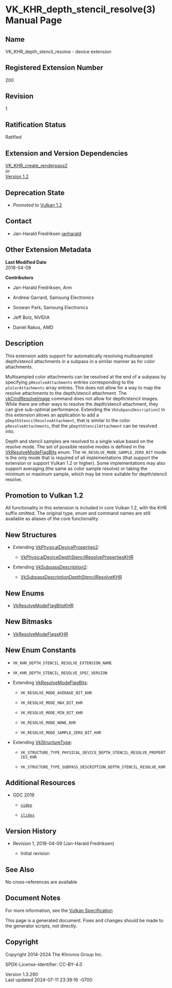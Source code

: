 # VK_KHR_depth_stencil_resolve(3) Manual Page

## Name

VK_KHR_depth_stencil_resolve - device extension



## <a href="#_registered_extension_number" class="anchor"></a>Registered Extension Number

200

## <a href="#_revision" class="anchor"></a>Revision

1

## <a href="#_ratification_status" class="anchor"></a>Ratification Status

Ratified

## <a href="#_extension_and_version_dependencies" class="anchor"></a>Extension and Version Dependencies

[VK_KHR_create_renderpass2](https://registry.khronos.org/vulkan/specs/1.3-extensions/man/html/VK_KHR_create_renderpass2.html)  
or  
[Version 1.2](#versions-1.2)  

## <a href="#_deprecation_state" class="anchor"></a>Deprecation State

- *Promoted* to <a
  href="https://registry.khronos.org/vulkan/specs/1.3-extensions/html/vkspec.html#versions-1.2-promotions"
  target="_blank" rel="noopener">Vulkan 1.2</a>

## <a href="#_contact" class="anchor"></a>Contact

- Jan-Harald Fredriksen <a
  href="https://github.com/KhronosGroup/Vulkan-Docs/issues/new?body=%5BVK_KHR_depth_stencil_resolve%5D%20@janharald%0A*Here%20describe%20the%20issue%20or%20question%20you%20have%20about%20the%20VK_KHR_depth_stencil_resolve%20extension*"
  target="_blank" rel="nofollow noopener"><em></em>janharald</a>

## <a href="#_other_extension_metadata" class="anchor"></a>Other Extension Metadata

**Last Modified Date**  
2018-04-09

**Contributors**  
- Jan-Harald Fredriksen, Arm

- Andrew Garrard, Samsung Electronics

- Soowan Park, Samsung Electronics

- Jeff Bolz, NVIDIA

- Daniel Rakos, AMD

## <a href="#_description" class="anchor"></a>Description

This extension adds support for automatically resolving multisampled
depth/stencil attachments in a subpass in a similar manner as for color
attachments.

Multisampled color attachments can be resolved at the end of a subpass
by specifying `pResolveAttachments` entries corresponding to the
`pColorAttachments` array entries. This does not allow for a way to map
the resolve attachments to the depth/stencil attachment. The
[vkCmdResolveImage](https://registry.khronos.org/vulkan/specs/1.3-extensions/man/html/vkCmdResolveImage.html) command does not allow for
depth/stencil images. While there are other ways to resolve the
depth/stencil attachment, they can give sub-optimal performance.
Extending the `VkSubpassDescription2` in this extension allows an
application to add a `pDepthStencilResolveAttachment`, that is similar
to the color `pResolveAttachments`, that the `pDepthStencilAttachment`
can be resolved into.

Depth and stencil samples are resolved to a single value based on the
resolve mode. The set of possible resolve modes is defined in the
[VkResolveModeFlagBits](https://registry.khronos.org/vulkan/specs/1.3-extensions/man/html/VkResolveModeFlagBits.html) enum. The
`VK_RESOLVE_MODE_SAMPLE_ZERO_BIT` mode is the only mode that is required
of all implementations (that support the extension or support Vulkan 1.2
or higher). Some implementations may also support averaging (the same as
color sample resolve) or taking the minimum or maximum sample, which may
be more suitable for depth/stencil resolve.

## <a href="#_promotion_to_vulkan_1_2" class="anchor"></a>Promotion to Vulkan 1.2

All functionality in this extension is included in core Vulkan 1.2, with
the KHR suffix omitted. The original type, enum and command names are
still available as aliases of the core functionality.

## <a href="#_new_structures" class="anchor"></a>New Structures

- Extending
  [VkPhysicalDeviceProperties2](https://registry.khronos.org/vulkan/specs/1.3-extensions/man/html/VkPhysicalDeviceProperties2.html):

  - [VkPhysicalDeviceDepthStencilResolvePropertiesKHR](https://registry.khronos.org/vulkan/specs/1.3-extensions/man/html/VkPhysicalDeviceDepthStencilResolvePropertiesKHR.html)

- Extending [VkSubpassDescription2](https://registry.khronos.org/vulkan/specs/1.3-extensions/man/html/VkSubpassDescription2.html):

  - [VkSubpassDescriptionDepthStencilResolveKHR](https://registry.khronos.org/vulkan/specs/1.3-extensions/man/html/VkSubpassDescriptionDepthStencilResolveKHR.html)

## <a href="#_new_enums" class="anchor"></a>New Enums

- [VkResolveModeFlagBitsKHR](https://registry.khronos.org/vulkan/specs/1.3-extensions/man/html/VkResolveModeFlagBitsKHR.html)

## <a href="#_new_bitmasks" class="anchor"></a>New Bitmasks

- [VkResolveModeFlagsKHR](https://registry.khronos.org/vulkan/specs/1.3-extensions/man/html/VkResolveModeFlagsKHR.html)

## <a href="#_new_enum_constants" class="anchor"></a>New Enum Constants

- `VK_KHR_DEPTH_STENCIL_RESOLVE_EXTENSION_NAME`

- `VK_KHR_DEPTH_STENCIL_RESOLVE_SPEC_VERSION`

- Extending [VkResolveModeFlagBits](https://registry.khronos.org/vulkan/specs/1.3-extensions/man/html/VkResolveModeFlagBits.html):

  - `VK_RESOLVE_MODE_AVERAGE_BIT_KHR`

  - `VK_RESOLVE_MODE_MAX_BIT_KHR`

  - `VK_RESOLVE_MODE_MIN_BIT_KHR`

  - `VK_RESOLVE_MODE_NONE_KHR`

  - `VK_RESOLVE_MODE_SAMPLE_ZERO_BIT_KHR`

- Extending [VkStructureType](https://registry.khronos.org/vulkan/specs/1.3-extensions/man/html/VkStructureType.html):

  - `VK_STRUCTURE_TYPE_PHYSICAL_DEVICE_DEPTH_STENCIL_RESOLVE_PROPERTIES_KHR`

  - `VK_STRUCTURE_TYPE_SUBPASS_DESCRIPTION_DEPTH_STENCIL_RESOLVE_KHR`

## <a href="#_additional_resources" class="anchor"></a>Additional Resources

- GDC 2019

  - [`video`](https://www.youtube.com/watch?v=GnnEmJFFC7Q&feature=youtu.be&t=1983)

  - [`slides`](https://www.khronos.org/assets/uploads/developers/library/2019-gdc/Vulkan-Depth-Stencil-Resolve-GDC-Mar19.pdf)

## <a href="#_version_history" class="anchor"></a>Version History

- Revision 1, 2018-04-09 (Jan-Harald Fredriksen)

  - Initial revision

## <a href="#_see_also" class="anchor"></a>See Also

No cross-references are available

## <a href="#_document_notes" class="anchor"></a>Document Notes

For more information, see the <a
href="https://registry.khronos.org/vulkan/specs/1.3-extensions/html/vkspec.html#VK_KHR_depth_stencil_resolve"
target="_blank" rel="noopener">Vulkan Specification</a>

This page is a generated document. Fixes and changes should be made to
the generator scripts, not directly.

## <a href="#_copyright" class="anchor"></a>Copyright

Copyright 2014-2024 The Khronos Group Inc.

SPDX-License-Identifier: CC-BY-4.0

Version 1.3.290  
Last updated 2024-07-11 23:39:16 -0700
